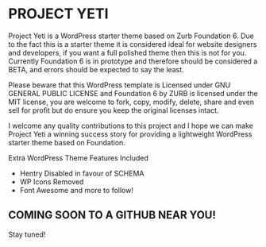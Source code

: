 # PROJECT YETI 
Project Yeti is a WordPress starter theme based on Zurb Foundation 6. Due to the fact this is a starter theme it is considered ideal for website designers and developers, if you want a full polished theme then this is not for you.
Currently Foundation 6 is in prototype and therefore should be considered a BETA, and errors should be expected to say the least. 

Please beware that this WordPress template is Licensed under GNU GENERAL PUBLIC LICENSE and Foundation 6 by ZURB is licensed under the MIT license, you are welcome to fork, copy, modify, delete, share and even sell for profit but do ensure you keep the original licenses intact. 

I welcome any quality contributions to this project and I hope we can make Project Yeti a winning success story for providing a lightweight WordPress starter theme based on Foundation. 

Extra WordPress Theme Features Included
-	Hentry Disabled in favour of SCHEMA
-	WP Icons Removed
-	Font Awesome and more to follow!


## COMING SOON TO A GITHUB NEAR YOU!
Stay tuned!
